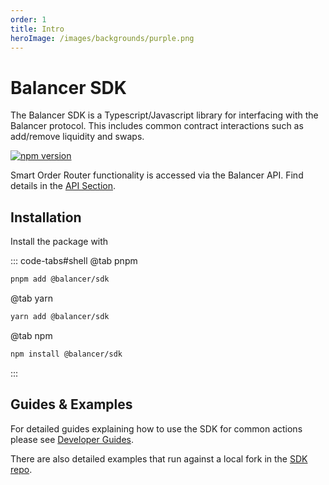 ```yaml
---
order: 1
title: Intro
heroImage: /images/backgrounds/purple.png
---
```


# Balancer SDK

The Balancer SDK is a Typescript/Javascript library for interfacing with the Balancer protocol. This includes common contract interactions such as add/remove liquidity and swaps.

[![npm version](https://img.shields.io/npm/v/@balancer/sdk/latest.svg)](https://www.npmjs.com/package/@balancer/sdk/v/latest)

Smart Order Router functionality is accessed via the Balancer API. Find details in the [API Section](../../reference/API/README.md).


## Installation

Install the package with

::: code-tabs#shell
@tab pnpm

```bash
pnpm add @balancer/sdk
```

@tab yarn

```bash
yarn add @balancer/sdk
```

@tab npm
```bash
npm install @balancer/sdk
```
:::

## Guides & Examples

For detailed guides explaining how to use the SDK for common actions please see [Developer Guides](../../concepts/developer-guides/add-liquidity-to-pool.md).

There are also detailed examples that run against a local fork in the [SDK repo](https://github.com/balancer/b-sdk/tree/main/examples).